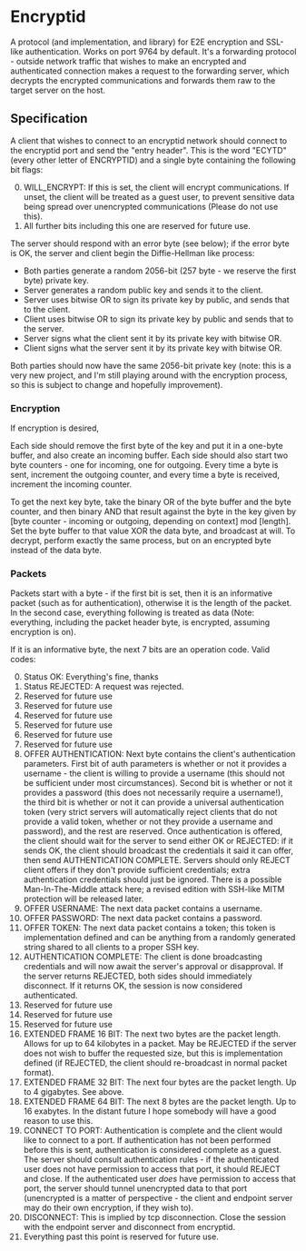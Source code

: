 # Encryptid

A protocol (and implementation, and library) for E2E encryption and SSL-like authentication. Works on port 9764 by default. It's a forwarding protocol - outside network traffic that wishes to make an encrypted and authenticated connection makes a request to the forwarding server, which decrypts the encrypted communications and forwards them raw to the target server on the host.

## Specification

A client that wishes to connect to an encryptid network should connect to the encryptid port and send the "entry header". This is the word "ECYTD" (every other letter of ENCRYPTID) and a single byte containing the following bit flags:

0. WILL_ENCRYPT: If this is set, the client will encrypt communications. If unset, the client will be treated as a guest user, to prevent sensitive data being spread over unencrypted communications (Please do not use this).
1. All further bits including this one are reserved for future use.

The server should respond with an error byte (see below); if the error byte is OK, the server and client begin the Diffie-Hellman like process:

* Both parties generate a random 2056-bit (257 byte - we reserve the first byte) private key.
* Server generates a random public key and sends it to the client.
* Server uses bitwise OR to sign its private key by public, and sends that to the client.
* Client uses bitwise OR to sign its private key by public and sends that to the server.
* Server signs what the client sent it by its private key with bitwise OR.
* Client signs what the server sent it by its private key with bitwise OR.

Both parties should now have the same 2056-bit private key (note: this is a very new project, and I'm still playing around with the encryption process, so this is subject to change and hopefully improvement).

### Encryption

If encryption is desired,

Each side should remove the first byte of the key and put it in a one-byte buffer, and also create an incoming buffer. Each side should also start two byte counters - one for incoming, one for outgoing. Every time a byte is sent, increment the outgoing counter, and every time a byte is received, increment the incoming counter.

To get the next key byte, take the binary OR of the byte buffer and the byte counter, and then binary AND that result against the byte in the key given by [byte counter - incoming or outgoing, depending on context] mod [length]. Set the byte buffer to that value XOR the data byte, and broadcast at will. To decrypt, perform exactly the same process, but on an encrypted byte instead of the data byte.

### Packets

Packets start with a byte - if the first bit is set, then it is an informative packet (such as for authentication), otherwise it is the length of the packet. In the second case, everything following is treated as data (Note: everything, including the packet header byte, is encrypted, assuming encryption is on).

If it is an informative byte, the next 7 bits are an operation code. Valid codes:

0. Status OK: Everything's fine, thanks
1. Status REJECTED: A request was rejected.
2. Reserved for future use
3. Reserved for future use
4. Reserved for future use
5. Reserved for future use
6. Reserved for future use
7. Reserved for future use
8. OFFER AUTHENTICATION: Next byte contains the client's authentication parameters. First bit of auth parameters is whether or not it provides a username - the client is willing to provide a username (this should not be sufficient under most circumstances). Second bit is whether or not it provides a password (this does not necessarily require a username!), the third bit is whether or not it can provide a universal authentication token (very strict servers will automatically reject clients that do not provide a valid token, whether or not they provide a username and password), and the rest are reserved. Once authentication is offered, the client should wait for the server to send either OK or REJECTED: if it sends OK, the client should broadcast the credentials it said it can offer, then send AUTHENTICATION COMPLETE. Servers should only REJECT client offers if they don't provide sufficient credentials; extra authentication credentials should just be ignored. There is a possible Man-In-The-Middle attack here; a revised edition with SSH-like MITM protection will be released later.
9. OFFER USERNAME: The next data packet contains a username.
10. OFFER PASSWORD: The next data packet contains a password.
11. OFFER TOKEN: The next data packet contains a token; this token is implementation defined and can be anything from a randomly generated string shared to all clients to a proper SSH key.
12. AUTHENTICATION COMPLETE: The client is done broadcasting credentials and will now await the server's approval or disapproval. If the server returns REJECTED, both sides should immediately disconnect. If it returns OK, the session is now considered authenticated.
13. Reserved for future use
14. Reserved for future use
15. Reserved for future use
16. EXTENDED FRAME 16 BIT: The next two bytes are the packet length. Allows for up to 64 kilobytes in a packet. May be REJECTED if the server does not wish to buffer the requested size, but this is implementation defined (if REJECTED, the client should re-broadcast in normal packet format).
17. EXTENDED FRAME 32 BIT: The next four bytes are the packet length. Up to 4 gigabytes. See above.
18. EXTENDED FRAME 64 BIT: The next 8 bytes are the packet length. Up to 16 exabytes. In the distant future I hope somebody will have a good reason to use this.
19. CONNECT TO PORT: Authentication is complete and the client would like to connect to a port. If authentication has not been performed before this is sent, authentication is considered complete as a guest. The server should consult authentication rules - if the authenticated user does not have permission to access that port, it should REJECT and close. If the authenticated user *does* have permission to access that port, the server should tunnel unencrypted data to that port (unencrypted is a matter of perspective - the client and endpoint server may do their own encryption, if they wish to).
20. DISCONNECT: This is implied by tcp disconnection. Close the session with the endpoint server and disconnect from encryptid.
21. Everything past this point is reserved for future use.